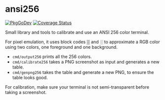 # ansi256

[![PkgGoDev](https://pkg.go.dev/badge/github.com/maruel/ansi256)](https://pkg.go.dev/github.com/maruel/ansi256)
[![Coverage Status](https://codecov.io/gh/maruel/ansi256/graph/badge.svg)](https://codecov.io/gh/maruel/ansi256)

Small library and tools to calibrate and use an ANSI 256 color terminal.

For pixel emulation, it uses block codes ▒ and ░ to approximate a RGB color
using two colors, one foreground and one background.

 - `cmd/output256` prints all the 256 colors.
 - `cmd/calibrate256` takes a PNG screenshot as input and generates a new table.
 - `cmd/genpng256` takes the table and generate a new PNG, to ensure the table
   looks good.

For calibration, make sure your terminal is not semi-transparent before taking a
screenshot.

